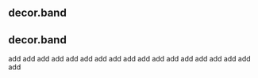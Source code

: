 ## decor.band
## decor.band

add
add
add
add
add
add
add
add
add
add
add
add
add
add
add
add
add
add
